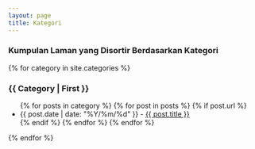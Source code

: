 ```yaml
---
layout: page
title: Kategori
---
```

### Kumpulan Laman yang Disortir Berdasarkan Kategori

<section id="categories">
{% for category in site.categories %}
 <h3 id="{{ category | first }}"><font style="text-transform: capitalize;">{{ category | first }}</font></h3>
    <ul>
    {% for posts in category %}
      {% for post in posts %}
        {% if post.url %}
          <li>{{ post.date | date: "%Y/%m/%d" }} - <a href="{{ post.url }}">{{ post.title }}</a></li>
	{% endif %}
      {% endfor %}
    {% endfor %}
    </ul>
{% endfor %}
</section>
